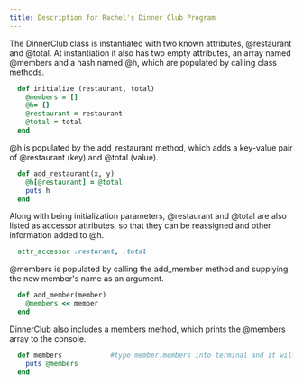 ```yaml
---
title: Description for Rachel's Dinner Club Program
---
```

 
The DinnerClub class is instantiated with two known attributes, @restaurant and 
@total.  At instantiation it also has two empty attributes, an array named @members 
and a hash named @h, which are populated by calling class methods.

```ruby
  def initialize (restaurant, total) 
    @members = []
    @h= {}
    @restaurant = restaurant
    @total = total
  end
```

@h is populated by the add_restaurant method, which adds a key-value pair of @restaurant (key)
and @total (value).

```ruby
  def add_restaurant(x, y)
    @h[@restaurant] = @total
    puts h
  end
```

Along with being initialization parameters, @restaurant and @total are also listed as accessor
attributes, so that they can be reassigned and other information added to @h.

```ruby
  attr_accessor :resturant, :total
```

@members is populated by calling the add_member method and supplying the new member's name
as an argument.

```ruby
  def add_member(member)
    @members << member
  end
```

DinnerClub also includes a members method, which prints the @members array to the console.

```ruby
  def members            #type member.members into terminal and it will show you the array.
    puts @members
  end 
```